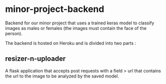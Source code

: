 # minor-project-backend

Backend for our minor project that uses a trained keras model to classify images as males or females (the images must contain the face of the person).

The backend is hosted on Heroku and is divided into two parts :

## resizer-n-uploader
A flask application that accepts post requests with a field > url that contains the url to the image to be analyzed by the saved model.
